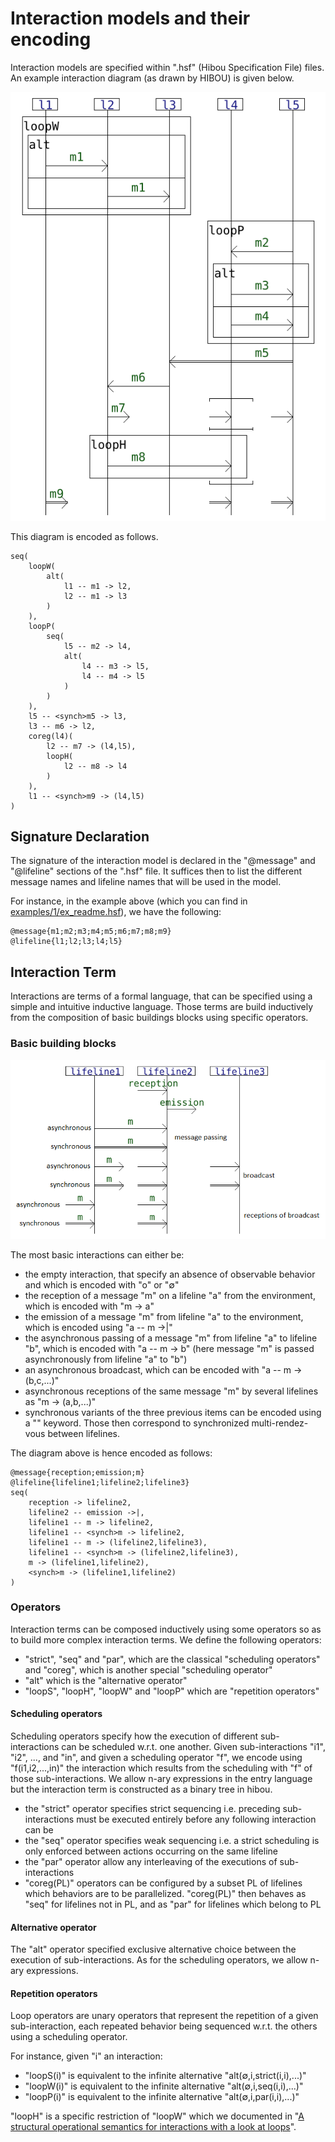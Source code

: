 
# Interaction models and their encoding

Interaction models are specified within ".hsf" (Hibou Specification File) files.
An example interaction diagram (as drawn by HIBOU) is given below.

<img src="./images/1/ex_readme.png" alt="interaction diagram" width="750">

This diagram is encoded as follows.

```
seq(
	loopW(
		alt(
			l1 -- m1 -> l2,
			l2 -- m1 -> l3 
		)
	),
	loopP(
		seq(
			l5 -- m2 -> l4,
			alt(
				l4 -- m3 -> l5,
				l4 -- m4 -> l5 
			)
		)
	),
	l5 -- <synch>m5 -> l3,
    l3 -- m6 -> l2,
    coreg(l4)(
		l2 -- m7 -> (l4,l5),
    	loopH(
			l2 -- m8 -> l4 
		)
	),
	l1 -- <synch>m9 -> (l4,l5)
)
```




## Signature Declaration

The signature of the interaction model is declared in the "@message" and "@lifeline" sections of the ".hsf" file.
It suffices then to list the different message names and lifeline names that will be used in the model.

For instance,
in the example above
(which you can find in [examples/1/ex_readme.hsf](https://github.com/erwanM974/hibou_label/blob/master/examples/1/ex_readme.hsf)),
we have the following:

```
@message{m1;m2;m3;m4;m5;m6;m7;m8;m9}
@lifeline{l1;l2;l3;l4;l5}
```

## Interaction Term

Interactions are terms of a formal language, that can be specified using a simple and intuitive inductive language.
Those terms are build inductively from the composition of basic buildings blocks using specific operators.

### Basic building blocks

<img src="./images/1/basic_blocks.png" alt="building blocks" width="600">

The most basic interactions can either be:
- the empty interaction, that specify an absence of observable behavior and which is encoded with "o" or "∅"
- the reception of a message "m" on a lifeline "a" from the environment, which is encoded with "m -> a"
- the emission of a message "m" from lifeline "a" to the environment, which is encoded using "a -- m ->|"
- the asynchronous passing of a message "m" from lifeline "a" to lifeline "b", which is encoded with "a -- m -> b" (here message "m" is passed asynchronously from lifeline "a" to "b")
- an asynchronous broadcast, which can be encoded with "a -- m -> (b,c,...)"
- asynchronous receptions of the same message "m" by several lifelines as "m -> (a,b,...)"
- synchronous variants of the three previous items can be encoded using a "<synch>" keyword. Those then correspond to synchronized multi-rendez-vous between lifelines.

The diagram above is hence encoded as follows:

```
@message{reception;emission;m}
@lifeline{lifeline1;lifeline2;lifeline3}
seq(
	reception -> lifeline2,
	lifeline2 -- emission ->|,
	lifeline1 -- m -> lifeline2,
	lifeline1 -- <synch>m -> lifeline2,
	lifeline1 -- m -> (lifeline2,lifeline3),
	lifeline1 -- <synch>m -> (lifeline2,lifeline3),
	m -> (lifeline1,lifeline2),
	<synch>m -> (lifeline1,lifeline2)
)
```



### Operators

Interaction terms can be composed inductively using some operators so as to build more complex interaction terms.
We define the following operators:
- "strict", "seq" and "par", which are the classical "scheduling operators" and "coreg", which is another special "scheduling operator"
- "alt" which is the "alternative operator"
- "loopS", "loopH", "loopW" and "loopP" which are "repetition operators"

#### Scheduling operators
Scheduling operators specify how the execution of different sub-interactions can be scheduled w.r.t. one another.
Given sub-interactions "i1", "i2", ..., and "in", and given a scheduling operator "f",
we encode using "f(i1,i2,...,in)" the interaction which results from the scheduling with "f" of those sub-interactions.
We allow n-ary expressions in the entry language but the interaction term is constructed as a binary tree in hibou.

- the "strict" operator specifies strict sequencing i.e. preceding sub-interactions must be executed entirely before any following interaction can be
- the "seq" operator specifies weak sequencing i.e. a strict scheduling is only enforced between actions occurring on the same lifeline
- the "par" operator allow any interleaving of the executions of sub-interactions
- "coreg(PL)" operators can be configured by a subset PL of lifelines which behaviors are to be parallelized.
  "coreg(PL)" then behaves as "seq" for lifelines not in PL, and as "par" for lifelines which belong to PL

#### Alternative operator

The "alt" operator specified exclusive alternative choice between the execution of sub-interactions. As for the scheduling operators, we allow n-ary expressions.

#### Repetition operators

Loop operators are unary operators that represent the repetition of a given sub-interaction,
each repeated behavior being sequenced w.r.t. the others using a scheduling operator.

For instance, given "i" an interaction:
- "loopS(i)" is equivalent to the infinite alternative "alt(∅,i,strict(i,i),...)"
- "loopW(i)" is equivalent to the infinite alternative "alt(∅,i,seq(i,i),...)"
- "loopP(i)" is equivalent to the infinite alternative "alt(∅,i,par(i,i),...)"

"loopH" is a specific restriction of "loopW" which we documented in
"[A structural operational semantics for interactions with a look at loops](https://arxiv.org/abs/2105.00208)".